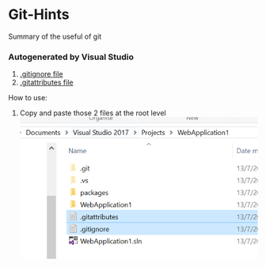 # Git-Hints
Summary of the useful of git

### Autogenerated by Visual Studio
1. [.gitignore file](./.gitignore)
2. [.gitattributes file](./.gitattributes)

How to use:
1. Copy and paste those 2 files at the root level 
![location-git-files-example](location-git-files-example.PNG)
